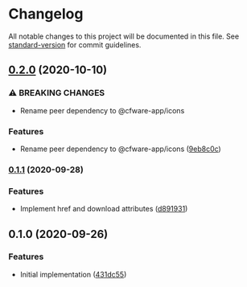 # Changelog

All notable changes to this project will be documented in this file. See [standard-version](https://github.com/conventional-changelog/standard-version) for commit guidelines.

## [0.2.0](https://github.com/cfware/button/compare/v0.1.1...v0.2.0) (2020-10-10)


### ⚠ BREAKING CHANGES

* Rename peer dependency to @cfware-app/icons

### Features

* Rename peer dependency to @cfware-app/icons ([9eb8c0c](https://github.com/cfware/button/commit/9eb8c0c9834862abdc255359da0ffc5993f853ed))

### [0.1.1](https://github.com/cfware/button/compare/v0.1.0...v0.1.1) (2020-09-28)


### Features

* Implement href and download attributes ([d891931](https://github.com/cfware/button/commit/d891931b59f14a64bbe9fb4c9af5ed5076534bb2))

## 0.1.0 (2020-09-26)


### Features

* Initial implementation ([431dc55](https://github.com/cfware/button/commit/431dc552beca538e394ab83f250f199792c961bc))
